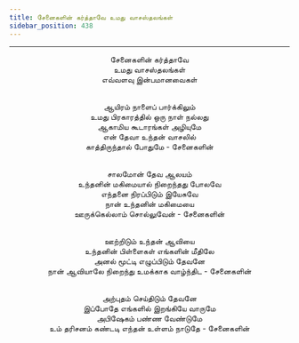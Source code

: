 ```yaml
---
title: சேனைகளின் கர்த்தாவே உமது வாசஸ்தலங்கள்
sidebar_position: 438
---
```


---
<center>
சேனைகளின் கர்த்தாவே<br/>
உமது வாசஸ்தலங்கள்<br/>
எவ்வளவு இன்பமானவைகள்<br/><br/>

ஆயிரம் நாளைப் பார்க்கிலும்<br/>
உமது பிரகாரத்தில் ஒரு நாள் நல்லது<br/>
ஆகாமிய கூடாரங்கள் அழியுமே<br/>
என் தேவா உந்தன் வாசலில்<br/>
காத்திருந்தால் போதுமே        - சேனைகளின்<br/><br/>

சாலமோன் தேவ ஆலயம்<br/>
உந்தனின் மகிமையால் நிறைந்தது போலவே<br/>
எந்தனை நிரப்பிடும் இயேசுவே<br/>
நான் உந்தனின் மகிமையை<br/>
ஊருக்கெல்லாம் சொல்லுவேன்        - சேனைகளின்<br/><br/>

ஊற்றிடும் உந்தன் ஆவியை<br/>
உந்தனின் பிள்ளைகள் எங்களின் மீதிலே<br/>
அனல் மூட்டி எழுப்பிடும் தேவனே<br/>
நான் ஆவியாலே நிறைந்து உமக்காக வாழ்ந்திட    - சேனைகளின்<br/><br/>

அற்புதம் செய்திடும் தேவனே<br/>
இப்போதே எங்களில் இறங்கியே வாருமே<br/>
அபிஷேகம் பண்ண வேண்டுமே<br/>
உம் தரிசனம் கண்டடி எந்தன் உள்ளம் நாடுதே        - சேனைகளின்
</center>